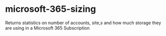 # microsoft-365-sizing
Returns statistics on number of accounts, site,s and how much storage they are using in a Microsoft 365 Subscription
